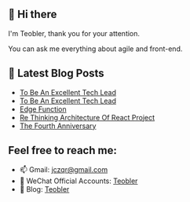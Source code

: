 ## 👋 Hi there

I'm Teobler, thank you for your attention.

You can ask me everything about agile and front-end.

## 📕 Latest Blog Posts
<!-- BLOG-POST-LIST:START -->
- [To Be An Excellent Tech Lead](https://teobler.com/posts/20221213-to-be-an-excellent-tech-lead)
- [To Be An Excellent Tech Lead](https://teobler.com/posts/20221209-to-be-an-excellent-tech-lead)
- [Edge Function](https://teobler.com/posts/20221128-edge-function)
- [Re Thinking Architecture Of React Project](https://teobler.com/posts/20220920-re-thinking-architecture-of-react-project)
- [The Fourth Anniversary](https://teobler.com/posts/20220713-the-fourth-anniversary)
<!-- BLOG-POST-LIST:END -->

## Feel free to reach me:

- 📫 Gmail: jczqr@gmail.com
- 💬 WeChat Official Accounts: [Teobler](https://teobler.com/shanyuan.jpeg)
- 🔭 Blog: [Teobler](https://teobler.com)
